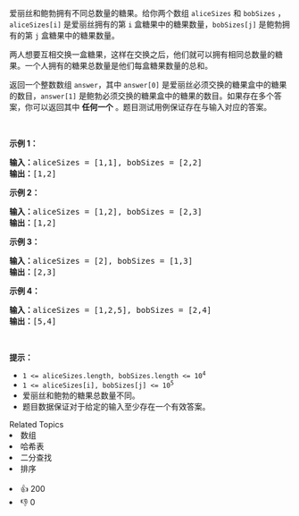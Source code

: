 <p>爱丽丝和鲍勃拥有不同总数量的糖果。给你两个数组 <code>aliceSizes</code> 和 <code>bobSizes</code> ，<code>aliceSizes[i]</code> 是爱丽丝拥有的第 <code>i</code> 盒糖果中的糖果数量，<code>bobSizes[j]</code> 是鲍勃拥有的第 <code>j</code> 盒糖果中的糖果数量。</p>

<p>两人想要互相交换一盒糖果，这样在交换之后，他们就可以拥有相同总数量的糖果。一个人拥有的糖果总数量是他们每盒糖果数量的总和。</p>

<p>返回一个整数数组 <code>answer</code>，其中 <code>answer[0]</code> 是爱丽丝必须交换的糖果盒中的糖果的数目，<code>answer[1]</code> 是鲍勃必须交换的糖果盒中的糖果的数目。如果存在多个答案，你可以返回其中 <strong>任何一个</strong> 。题目测试用例保证存在与输入对应的答案。</p>

<p>&nbsp;</p>

<p><strong>示例 1：</strong></p>

<pre>
<strong>输入：</strong>aliceSizes = [1,1], bobSizes = [2,2]
<strong>输出：</strong>[1,2]
</pre>

<p><strong>示例 2：</strong></p>

<pre>
<strong>输入：</strong>aliceSizes = [1,2], bobSizes = [2,3]
<strong>输出：</strong>[1,2]
</pre>

<p><strong>示例 3：</strong></p>

<pre>
<strong>输入：</strong>aliceSizes = [2], bobSizes = [1,3]
<strong>输出：</strong>[2,3]
</pre>

<p><strong>示例 4：</strong></p>

<pre>
<strong>输入：</strong>aliceSizes = [1,2,5], bobSizes = [2,4]
<strong>输出：</strong>[5,4]
</pre>

<p>&nbsp;</p>

<p><strong>提示：</strong></p>

<ul>
	<li><code>1 &lt;= aliceSizes.length, bobSizes.length &lt;= 10<sup>4</sup></code></li>
	<li><code>1 &lt;= aliceSizes[i], bobSizes[j] &lt;= 10<sup>5</sup></code></li>
	<li>爱丽丝和鲍勃的糖果总数量不同。</li>
	<li>题目数据保证对于给定的输入至少存在一个有效答案。</li>
</ul>
<div><div>Related Topics</div><div><li>数组</li><li>哈希表</li><li>二分查找</li><li>排序</li></div></div><br><div><li>👍 200</li><li>👎 0</li></div>